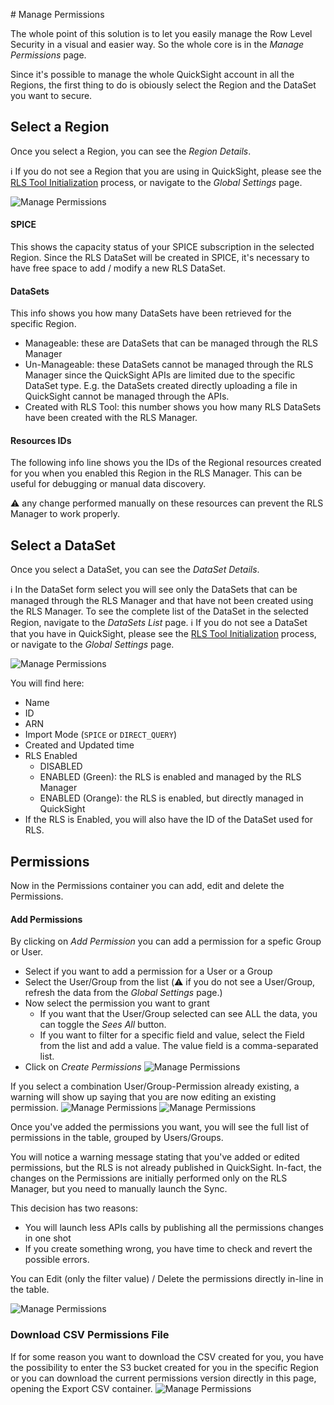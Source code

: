 # Manage Permissions

The whole point of this solution is to let you easily manage the Row Level Security in a visual and easier way. So the whole core is in the _Manage Permissions_ page.

Since it's possible to manage the whole QuickSight account in all the Regions, the first thing to do is obiously select the Region and the DataSet you want to secure.

## Select a Region
Once you select a Region, you can see the _Region Details_.

:information_source: If you do not see a Region that you are using in QuickSight, please see the [RLS Tool Initialization](/Guide/Initialization.md) process, or navigate to the _Global Settings_ page.

![Manage Permissions](/Guide/images/ManagePermissions-01.png)

#### SPICE
This shows the capacity status of your SPICE subscription in the selected Region. Since the RLS DataSet will be created in SPICE, it's necessary to have free space to add / modify a new RLS DataSet.

#### DataSets
This info shows you how many DataSets have been retrieved for the specific Region.
* Manageable: these are DataSets that can be managed through the RLS Manager
* Un-Manageable: these DataSets cannot be managed through the RLS Manager since the QuickSight APIs are limited due to the specific DataSet type. E.g. the DataSets created directly uploading a file in QuickSight cannot be managed through the APIs.
* Created with RLS Tool: this number shows you how many RLS DataSets have been created with the RLS Manager.

#### Resources IDs
The following info line shows you the IDs of the Regional resources created for you when you enabled this Region in the RLS Manager.
This can be useful for debugging or manual data discovery.

:warning: any change performed manually on these resources can prevent the RLS Manager to work properly.

## Select a DataSet

Once you select a DataSet, you can see the _DataSet Details_.

:information_source: In the DataSet form select you will see only the DataSets that can be managed through the RLS Manager and that have not been created using the RLS Manager. To see the complete list of the DataSet in the selected Region, navigate to the _DataSets List_ page.
:information_source: If you do not see a DataSet that you have in QuickSight, please see the [RLS Tool Initialization](/Guide/Initialization.md) process, or navigate to the _Global Settings_ page.

![Manage Permissions](/Guide/images/ManagePermissions-02.png)

You will find here:
* Name
* ID
* ARN
* Import Mode (`SPICE` or `DIRECT_QUERY`)
* Created and Updated time
* RLS Enabled
  * DISABLED
  * ENABLED (Green): the RLS is enabled and managed by the RLS Manager
  * ENABLED (Orange): the RLS is enabled, but directly managed in QuickSight
* If the RLS is Enabled, you will also have the ID of the DataSet used for RLS.

## Permissions
Now in the Permissions container you can add, edit and delete the Permissions.

#### Add Permissions
By clicking on _Add Permission_ you can add a permission for a spefic Group or User. 

* Select if you want to add a permission for a User or a Group
* Select the User/Group from the list (:warning: if you do not see a User/Group, refresh the data from the _Global Settings_ page.)
* Now select the permission you want to grant
  * If you want that the User/Group selected can see ALL the data, you can toggle the _Sees All_ button.
  * If you want to filter for a specific field and value, select the Field from the list and add a value. The value field is a comma-separated list.
* Click on _Create Permissions_
![Manage Permissions](/Guide/images/ManagePermissions-03.png)

If you select a combination User/Group-Permission already existing, a warning will show up saying that you are now editing an existing permission.
![Manage Permissions](/Guide/images/ManagePermissions-04.png)
![Manage Permissions](/Guide/images/ManagePermissions-05.png)

Once you've added the permissions you want, you will see the full list of permissions in the table, grouped by Users/Groups.

You will notice a warning message stating that you've added or edited permissions, but the RLS is not already published in QuickSight. In-fact, the changes on the Permissions are initially performed only on the RLS Manager, but you need to manually launch the Sync.

This decision has two reasons:
* You will launch less APIs calls by publishing all the permissions changes in one shot
* If you create something wrong, you have time to check and revert the possible errors.

You can Edit (only the filter value) / Delete the permissions directly in-line in the table.

![Manage Permissions](/Guide/images/ManagePermissions-06.png)

### Download CSV Permissions File
If for some reason you want to download the CSV created for you, you have the possibility to enter the S3 bucket created for you in the specific Region or you can download the current permissions version directly in this page, opening the Export CSV container.
![Manage Permissions](/Guide/images/ManagePermissions-07.png)
